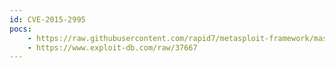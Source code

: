 ```yaml
---
id: CVE-2015-2995
pocs:
    - https://raw.githubusercontent.com/rapid7/metasploit-framework/master/modules/exploits/multi/http/sysaid_rdslogs_file_upload.rb
    - https://www.exploit-db.com/raw/37667
---
```


